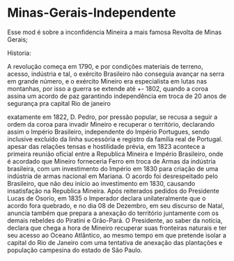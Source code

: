 # Minas-Gerais-Independente

 Esse mod é sobre a inconfidencia Mineira a mais famosa Revolta de Minas Gerais;

 Historia:

  A revolução começa em 1790, e por condições materiais de terreno, acesso, indústria e tal, o exército Brasileiro não conseguia avançar na serra em grande número, e o exército Mineiro era especialista em lutas nas montanhas, por isso a guerra se extende até +- 1802, quando a coroa assina um acordo de paz garantindo independência em troca de 20 anos de segurança pra capital Rio de janeiro
 
 exatamente em 1822, D. Pedro, por pressão popular, se recusa a seguir a ordem da coroa para invadir Mineiro e recuperar o território, declarando assim o Império Brasileiro, independente do Império Portugues, sendo inclusive excluído da linha sucessória e registro da família real de Portugal.
apesar das relações tensas e hostilidade prévia, em 1823 acontece a primeira reunião oficial entre a Republica Mineira e Império Brasileiro, onde é acordado que Mineiro forneceria Ferro em troca de Armas da indústria brasileira, com um investimento do Império em 1830 para criação de uma indústria de armas nacional em Mariana. O acordo foi desrespeitado pelo Brasileiro, que não deu início ao investimento em 1830, causando insatisfação na Republica Mineira. 
Após reiterados pedidos do Presidente Lucas de Osorio, em 1835 o Imperador declara unilateralmente que o acordo fora quebrado, e no dia 08 de Dezembro, em seu discurso de Natal, anuncia também que prepara a anexação do território juntamente com os demais rebeldes do Piratini e Grão-Pará.
O Presidente, ao saber da notícia, declara que chega a hora de Mineiro recuperar suas fronteiras naturais e ter seu acesso ao Oceano Atlântico, ao mesmo tempo em que pretende isolar a capital do Rio de Janeiro com uma tentativa de anexação das plantações e população campesina do estado de São Paulo. 
